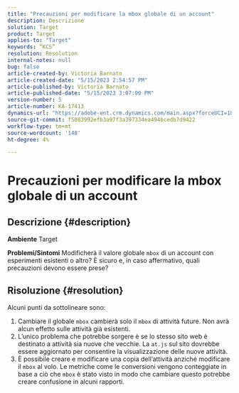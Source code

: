 ```yaml
---
title: "Precauzioni per modificare la mbox globale di un account"
description: Descrizione
solution: Target
product: Target
applies-to: "Target"
keywords: “KCS”
resolution: Resolution
internal-notes: null
bug: false
article-created-by: Victoria Barnato
article-created-date: "5/15/2023 2:54:57 PM"
article-published-by: Victoria Barnato
article-published-date: "5/15/2023 3:07:00 PM"
version-number: 5
article-number: KA-17413
dynamics-url: "https://adobe-ent.crm.dynamics.com/main.aspx?forceUCI=1&pagetype=entityrecord&etn=knowledgearticle&id=c2d60e72-30f3-ed11-8848-6045bd006ce9"
source-git-commit: f5083992efb3a97f3a397334ea494bcedb7d9422
workflow-type: tm+mt
source-wordcount: '148'
ht-degree: 4%

---
```


# Precauzioni per modificare la mbox globale di un account

## Descrizione {#description}

<b>Ambiente</b>
Target


<b>Problemi/Sintomi</b>
Modificherà il valore globale `mbox` di un account con esperimenti esistenti o altro? È sicuro e, in caso affermativo, quali precauzioni devono essere prese?


## Risoluzione {#resolution}


Alcuni punti da sottolineare sono:

1. Cambiare il globale `mbox` cambierà solo il `mbox` di attività future. Non avrà alcun effetto sulle attività già esistenti.
2. L’unico problema che potrebbe sorgere è se lo stesso sito web è destinato a attività sia nuove che vecchie. La `at.js` sul sito dovrebbe essere aggiornato per consentire la visualizzazione delle nuove attività.
3. È possibile creare e modificare una copia dell’attività anziché modificare il `mbox` al volo. Le metriche come le conversioni vengono conteggiate in base a ciò che `mbox` è stato visto in modo che cambiare questo potrebbe creare confusione in alcuni rapporti.

